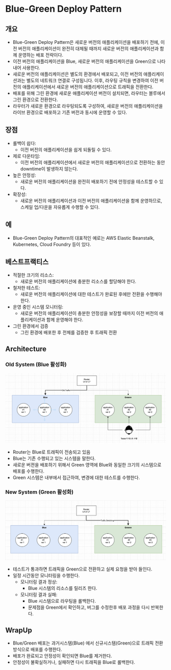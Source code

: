 # Blue-Green Deploy Pattern

## 개요

- Blue-Green Deploy Pattern은 새로운 버전의 애플리케이션을 배포하기 전에, 이전 버전의 애플리케이션이 완전히 대체될 때까지 새로운 버전의 애플리케이션과 함께 운영하는 배포 전략이다.
- 이전 버전의 애플리케이션을 Blue, 새로운 버전의 애플리케이션을 Green으로 나타내어 사용한다. 
- 새로운 버전의 애플리케이션은 별도의 환경에서 배포되고, 이전 버전의 애플리케이션과는 별도의 네트워크 연결로 구성됩니다. 이후, 라우팅 규칙을 변경하여 이전 버전의 애플리케이션에서 새로운 버전의 애플리케이션으로 트래픽을 전환한다.
- 배포를 위해 그린 환경에 새로운 애플리케이션 버전이 설치되면, 라우터는 블루에서 그린 환경으로 전환한다.
- 라우터가 새로운 환경으로 라우팅되도록 구성하여, 새로운 버전의 애플리케이션을 라이브 환경으로 배포하고 기존 버전과 동시에 운영할 수 있다.


## 장점

- 롤백이 쉽다: 
  - 이전 버전의 애플리케이션을 쉽게 되돌릴 수 있다.
- 제로 다운타임: 
  - 이전 버전의 애플리케이션에서 새로운 버전의 애플리케이션으로 전환하는 동안 downtime이 발생하지 않는다.
- 높은 안정성: 
  - 새로운 버전의 애플리케이션을 완전히 배포하기 전에 안정성을 테스트할 수 있다.
- 확장성: 
  - 새로운 버전의 애플리케이션과 이전 버전의 애플리케이션을 함께 운영하므로, 스케일 업/다운을 자유롭게 수행할 수 있다.

## 예

- Blue-Green Deploy Pattern의 대표적인 예로는 AWS Elastic Beanstalk, Kubernetes, Cloud Foundry 등이 있다.

## 베스트프랙티스 

- 적절한 크기의 리소스: 
  - 새로운 버전의 애플리케이션에 충분한 리소스를 할당해야 한다.
- 철저한 테스트: 
  - 새로운 버전의 애플리케이션에 대한 테스트가 완료된 후에만 전환을 수행해야 한다.
- 운영 중인 시스템 모니터링: 
  - 새로운 버전의 애플리케이션이 충분한 안정성을 보장할 때까지 이전 버전의 애플리케이션과 함께 운영해야 한다.
- 그린 환경에서 검증
  - 그린 환경에 배포한 후 전체를 검증한 후 트래픽 전환

## Architecture

### Old System (Blue 활성화)

![blue-green-01](imgs/blue-green-01.png)

- Router는 Blue로 트래픽이 전송되고 있음 
- Blue는 기존 수행되고 있는 시스템을 말한다. 
- 새로운 버젼을 배포하기 위해서 Green 영역에 Blue와 동일한 크기의 시스템으로 배포를 수행한다. 
- Green 시스템은 내부에서 접근하여, 변경에 대한 테스트를 수행한다. 


### New System (Green 활성화)

![blue-green-02](imgs/blue-green-02.png)

- 테스트가 통과하면 트래픽을 Green으로 전환하고 실제 요청을 받아 들인다. 
- 일정 시간동안 모니터링을 수행한다. 
  - 모니터링 결과 정상:
    - Blue 시스템의 리소스를 릴리즈 한다. 
  - 모니터링 결과 실패:
    - Blue 시스템으로 라우팅을 롤백한다. 
    - 문제점을 Green에서 확인하고, 버그를 수정한후 배포 과정을 다시 반복한다. 

## WrapUp

- Blue/Green 배포는 과거시스템(Blue) 에서 신규시스템(Green)으로 트래픽 전환 방식으로 배포를 수행한다. 
- 배포가 완료되고 안정성이 확인되면 Blue를 제거한다. 
- 안정성이 불확실하거나, 실패하면 다시 트래픽을 Blue로 롤백한다. 